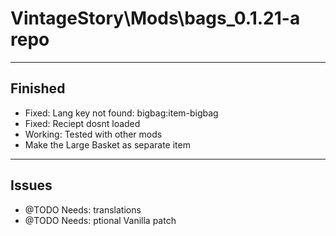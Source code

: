 # VintageStory\Mods\bags_0.1.21-a repo
-----------
## Finished
- Fixed: Lang key not found: bigbag:item-bigbag
- Fixed: Reciept dosnt loaded
- Working: Tested with other mods 
- Make the Large Basket as separate item
-----------
## Issues
- @TODO Needs: translations 
- @TODO Needs: ptional Vanilla patch
